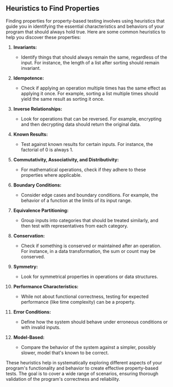 ## Heuristics to Find Properties

Finding properties for property-based testing involves using heuristics that guide you in identifying the essential characteristics and behaviors of your program that should always hold true. Here are some common heuristics to help you discover these properties:

1. **Invariants:**
   - Identify things that should always remain the same, regardless of the input. For instance, the length of a list after sorting should remain invariant.

2. **Idempotence:**
   - Check if applying an operation multiple times has the same effect as applying it once. For example, sorting a list multiple times should yield the same result as sorting it once.

3. **Inverse Relationships:**
   - Look for operations that can be reversed. For example, encrypting and then decrypting data should return the original data.

4. **Known Results:**
   - Test against known results for certain inputs. For instance, the factorial of 0 is always 1.

5. **Commutativity, Associativity, and Distributivity:**
   - For mathematical operations, check if they adhere to these properties where applicable.

6. **Boundary Conditions:**
   - Consider edge cases and boundary conditions. For example, the behavior of a function at the limits of its input range.

7. **Equivalence Partitioning:**
   - Group inputs into categories that should be treated similarly, and then test with representatives from each category.

8. **Conservation:**
   - Check if something is conserved or maintained after an operation. For instance, in a data transformation, the sum or count may be conserved.

9. **Symmetry:**
   - Look for symmetrical properties in operations or data structures.

10. **Performance Characteristics:**
    - While not about functional correctness, testing for expected performance (like time complexity) can be a property.

11. **Error Conditions:**
    - Define how the system should behave under erroneous conditions or with invalid inputs.

12. **Model-Based:**
    - Compare the behavior of the system against a simpler, possibly slower, model that's known to be correct.

These heuristics help in systematically exploring different aspects of your program's functionality and behavior to create effective property-based tests. The goal is to cover a wide range of scenarios, ensuring thorough validation of the program's correctness and reliability.
